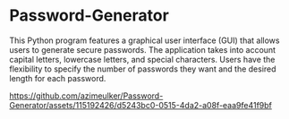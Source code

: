 # Password-Generator

This Python program features a graphical user interface (GUI) that allows users to generate secure passwords. The application takes into account capital letters, lowercase letters, and special characters. Users have the flexibility to specify the number of passwords they want and the desired length for each password.

https://github.com/azimeulker/Password-Generator/assets/115192426/d5243bc0-0515-4da2-a08f-eaa9fe41f9bf

